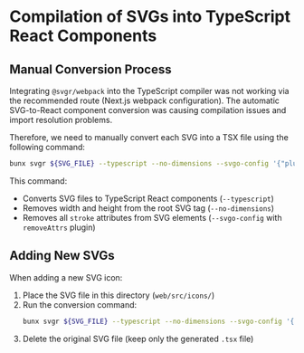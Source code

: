 # Compilation of SVGs into TypeScript React Components

## Manual Conversion Process

Integrating `@svgr/webpack` into the TypeScript compiler was not working via the recommended route (Next.js webpack configuration). The automatic SVG-to-React component conversion was causing compilation issues and import resolution problems.

Therefore, we need to manually convert each SVG into a TSX file using the following command:

```sh
bunx svgr ${SVG_FILE} --typescript --no-dimensions --svgo-config '{"plugins":[{"name":"removeAttrs","params":{"attrs":"stroke"}}]}' > ${SVG_FILE_NAME}.tsx
```

This command:
- Converts SVG files to TypeScript React components (`--typescript`)
- Removes width and height from the root SVG tag (`--no-dimensions`)
- Removes all `stroke` attributes from SVG elements (`--svgo-config` with `removeAttrs` plugin)

## Adding New SVGs

When adding a new SVG icon:

1. Place the SVG file in this directory (`web/src/icons/`)
2. Run the conversion command:
   ```sh
   bunx svgr ${SVG_FILE} --typescript --no-dimensions --svgo-config '{"plugins":[{"name":"removeAttrs","params":{"attrs":"stroke"}}]}' > ${SVG_FILE_NAME}.tsx
   ```
3. Delete the original SVG file (keep only the generated `.tsx` file)
